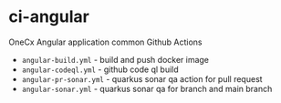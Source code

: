 # ci-angular
OneCx Angular application common Github Actions

* `angular-build.yml` - build and push docker image
* `angular-codeql.yml` - github code ql build
* `angular-pr-sonar.yml` - quarkus sonar qa action for pull request
* `angular-sonar.yml` - quarkus sonar qa for branch and main branch